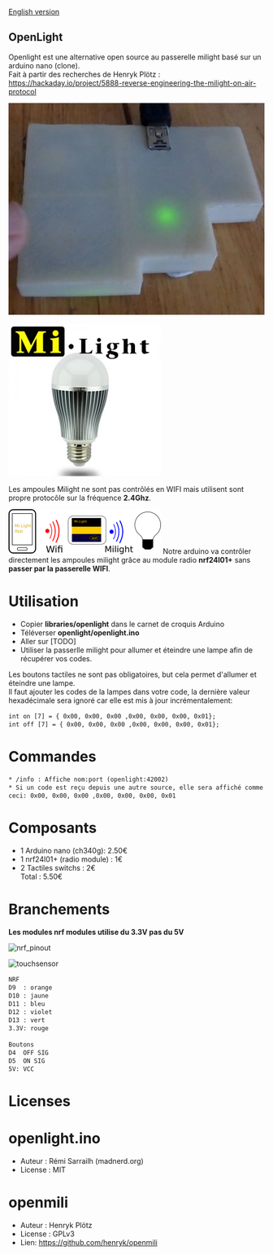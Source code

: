 [English version](https://github.com/madnerdorg/openlight/blob/master/readme.fr.md)

OpenLight
---------
Openlight est une alternative open source au passerelle milight basé sur un arduino nano (clone).      
Fait à partir des recherches de Henryk Plötz : https://hackaday.io/project/5888-reverse-engineering-the-milight-on-air-protocol     

![openlight_photo](https://github.com/madnerdorg/openlight/raw/master/doc/milightONOFF.jpg)

![openlight](https://github.com/madnerdorg/openlight/raw/master/doc/milight.png)

Les ampoules Milight ne sont pas contrôlés en WIFI mais utilisent sont propre protocôle sur la fréquence **2.4Ghz**.

![openlight Routing](https://github.com/madnerdorg/openlight/raw/master/doc/milightRouting.png)
Notre arduino va contrôler directement les ampoules milight grâce au module radio **nrf24l01+** sans **passer par la passerelle WIFI**.

# Utilisation
* Copier **libraries/openlight** dans le carnet de croquis Arduino
* Téléverser **openlight/openlight.ino**
* Aller sur [TODO]
* Utiliser la passerlle milight pour allumer et éteindre une lampe afin de récupérer vos codes.

Les boutons tactiles ne sont pas obligatoires, but cela permet d'allumer et éteindre une lampe.         
Il faut ajouter les codes de la lampes dans votre code, la dernière valeur hexadécimale sera ignoré car elle est mis à jour incrémentalement: 
```
int on [7] = { 0x00, 0x00, 0x00 ,0x00, 0x00, 0x00, 0x01};
int off [7] = { 0x00, 0x00, 0x00 ,0x00, 0x00, 0x00, 0x01};
```
# Commandes
    * /info : Affiche nom:port (openlight:42002)
    * Si un code est reçu depuis une autre source, elle sera affiché comme ceci: 0x00, 0x00, 0x00 ,0x00, 0x00, 0x00, 0x01

# Composants
* 1 Arduino nano (ch340g): 2.50€	   
* 1 nrf24l01+ (radio module) : 1€	   
* 2 Tactiles switchs : 2€   
Total : 5.50€    

# Branchements
**Les modules nrf modules utilise du 3.3V pas du 5V**

![nrf_pinout](https://github.com/madnerdorg/openmilight/raw/master/doc/nrf_pinout.png)

![touchsensor](https://github.com/madnerdorg/openmilight/raw/master/doc/touchsensor.png)

```
NRF
D9	: orange
D10	: jaune
D11	: bleu
D12	: violet
D13	: vert
3.3V: rouge

Boutons
D4	OFF SIG
D5	ON SIG
5V: VCC
```

# Licenses

# openlight.ino
* Auteur : Rémi Sarrailh (madnerd.org)
* License : MIT 

# openmili
* Auteur : Henryk Plötz
* License : GPLv3
* Lien: https://github.com/henryk/openmili
